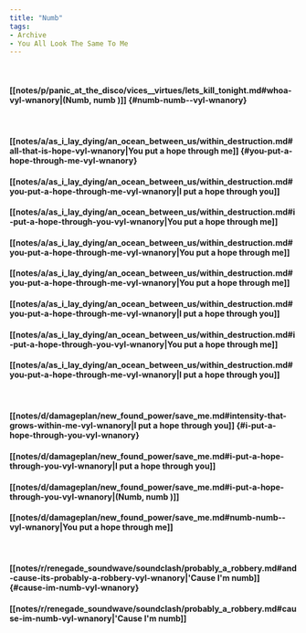 ```yaml
---
title: "Numb"
tags:
- Archive
- You All Look The Same To Me
---
```

&nbsp;
#### [[notes/p/panic_at_the_disco/vices__virtues/lets_kill_tonight.md#whoa-vyl-wnanory|(Numb, numb )]] {#numb-numb--vyl-wnanory}
&nbsp;
#### [[notes/a/as_i_lay_dying/an_ocean_between_us/within_destruction.md#all-that-is-hope-vyl-wnanory|You put a hope through me]] {#you-put-a-hope-through-me-vyl-wnanory}
#### [[notes/a/as_i_lay_dying/an_ocean_between_us/within_destruction.md#you-put-a-hope-through-me-vyl-wnanory|I put a hope through you]]
#### [[notes/a/as_i_lay_dying/an_ocean_between_us/within_destruction.md#i-put-a-hope-through-you-vyl-wnanory|You put a hope through me]]
#### [[notes/a/as_i_lay_dying/an_ocean_between_us/within_destruction.md#you-put-a-hope-through-me-vyl-wnanory|You put a hope through me]]
#### [[notes/a/as_i_lay_dying/an_ocean_between_us/within_destruction.md#you-put-a-hope-through-me-vyl-wnanory|You put a hope through me]]
#### [[notes/a/as_i_lay_dying/an_ocean_between_us/within_destruction.md#you-put-a-hope-through-me-vyl-wnanory|I put a hope through you]]
#### [[notes/a/as_i_lay_dying/an_ocean_between_us/within_destruction.md#i-put-a-hope-through-you-vyl-wnanory|You put a hope through me]]
#### [[notes/a/as_i_lay_dying/an_ocean_between_us/within_destruction.md#you-put-a-hope-through-me-vyl-wnanory|I put a hope through you]]
&nbsp;
#### [[notes/d/damageplan/new_found_power/save_me.md#intensity-that-grows-within-me-vyl-wnanory|I put a hope through you]] {#i-put-a-hope-through-you-vyl-wnanory}
#### [[notes/d/damageplan/new_found_power/save_me.md#i-put-a-hope-through-you-vyl-wnanory|I put a hope through you]]
#### [[notes/d/damageplan/new_found_power/save_me.md#i-put-a-hope-through-you-vyl-wnanory|(Numb, numb )]]
#### [[notes/d/damageplan/new_found_power/save_me.md#numb-numb--vyl-wnanory|You put a hope through me]]
&nbsp;
#### [[notes/r/renegade_soundwave/soundclash/probably_a_robbery.md#and-cause-its-probably-a-robbery-vyl-wnanory|'Cause I'm numb]] {#cause-im-numb-vyl-wnanory}
#### [[notes/r/renegade_soundwave/soundclash/probably_a_robbery.md#cause-im-numb-vyl-wnanory|'Cause I'm numb]]
